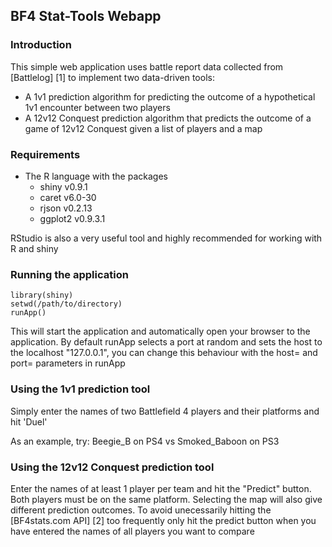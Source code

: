 BF4 Stat-Tools Webapp
---------------------

### Introduction
This simple web application uses battle report data collected from [Battlelog] [1]
to implement two data-driven tools:

- A 1v1 prediction algorithm for predicting the outcome of a hypothetical 1v1 encounter
between two players
- A 12v12 Conquest prediction algorithm that predicts the outcome of a game of 12v12
Conquest given a list of players and a map

### Requirements
- The R language with the packages
    - shiny v0.9.1
    - caret v6.0-30
    - rjson v0.2.13
    - ggplot2 v0.9.3.1

RStudio is also a very useful tool and highly recommended for working with R and shiny

### Running the application
```
library(shiny)
setwd(/path/to/directory)
runApp()
```

This will start the application and automatically open your browser to the application.
By default runApp selects a port at random and sets the host to the localhost 
"127.0.0.1", you can change this behaviour with the host= and port= parameters in runApp

### Using the 1v1 prediction tool
Simply enter the names of two Battlefield 4 players and their platforms and hit 'Duel'

As an example, try:
Beegie_B on PS4 vs Smoked_Baboon on PS3 

### Using the 12v12 Conquest prediction tool
Enter the names of at least 1 player per team and hit the "Predict" button. Both players
must be on the same platform. Selecting the map will also give different prediction 
outcomes. To avoid unecessarily hitting the [BF4stats.com API] [2] too frequently only
hit the predict button when you have entered the names of all players you want to
compare

